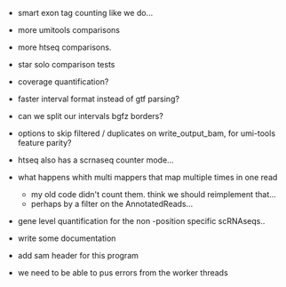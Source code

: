 - smart exon tag counting like we do...

- more umitools comparisons
- more htseq comparisons.

- star solo comparison tests

- coverage quantification?

- faster interval format instead of gtf parsing?

- can we split our intervals bgfz borders? 


- options to skip filtered / duplicates on write_output_bam, 
  for umi-tools feature parity?

- htseq also has a scrnaseq counter mode...


- what happens whith multi mappers that map multiple times in one read
    - my old code didn't count them. think we should reimplement that...
    - perhaps by a filter on the AnnotatedReads...

- gene level quantification for the non -position specific scRNAseqs..

- write some documentation


- add sam header for this program


 - we need to be able to pus errors from the worker threads
